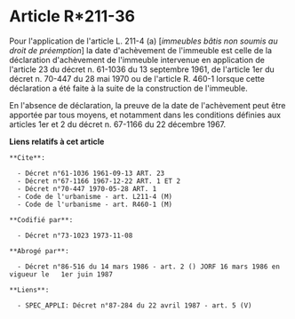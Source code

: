 # Article R*211-36

Pour l'application de l'article L. 211-4 (a) [*immeubles bâtis non soumis au droit de préemption*] la date d'achèvement de
l'immeuble est celle de la déclaration d'achèvement de l'immeuble intervenue en application de l'article 23 du décret n.
61-1036 du 13 septembre 1961, de l'article 1er du décret n. 70-447 du 28 mai 1970 ou de l'article R. 460-1 lorsque cette
déclaration a été faite à la suite de la construction de l'immeuble.

En l'absence de déclaration, la preuve de la date de l'achèvement peut être apportée par tous moyens, et notamment dans les
conditions définies aux articles 1er et 2 du décret n. 67-1166 du 22 décembre 1967.

**Liens relatifs à cet article**

	**Cite**:

	  - Décret n°61-1036 1961-09-13 ART. 23
	  - Décret n°67-1166 1967-12-22 ART. 1 ET 2
	  - Décret n°70-447 1970-05-28 ART. 1
	  - Code de l'urbanisme - art. L211-4 (M)
	  - Code de l'urbanisme - art. R460-1 (M)

	**Codifié par**:

	  - Décret n°73-1023 1973-11-08

	**Abrogé par**:

	  - Décret n°86-516 du 14 mars 1986 - art. 2 () JORF 16 mars 1986 en vigueur le   1er juin 1987

	**Liens**:

	  - SPEC_APPLI: Décret n°87-284 du 22 avril 1987 - art. 5 (V)
